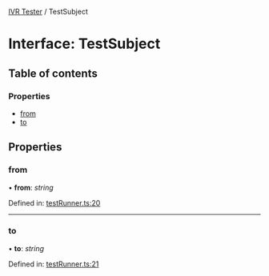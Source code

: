 [IVR Tester](../README.md) / TestSubject

# Interface: TestSubject

## Table of contents

### Properties

- [from](testsubject.md#from)
- [to](testsubject.md#to)

## Properties

### from

• **from**: *string*

Defined in: [testRunner.ts:20](https://github.com/SketchingDev/ivr-tester/blob/b3f5d81/packages/ivr-tester/src/testRunner.ts#L20)

___

### to

• **to**: *string*

Defined in: [testRunner.ts:21](https://github.com/SketchingDev/ivr-tester/blob/b3f5d81/packages/ivr-tester/src/testRunner.ts#L21)
